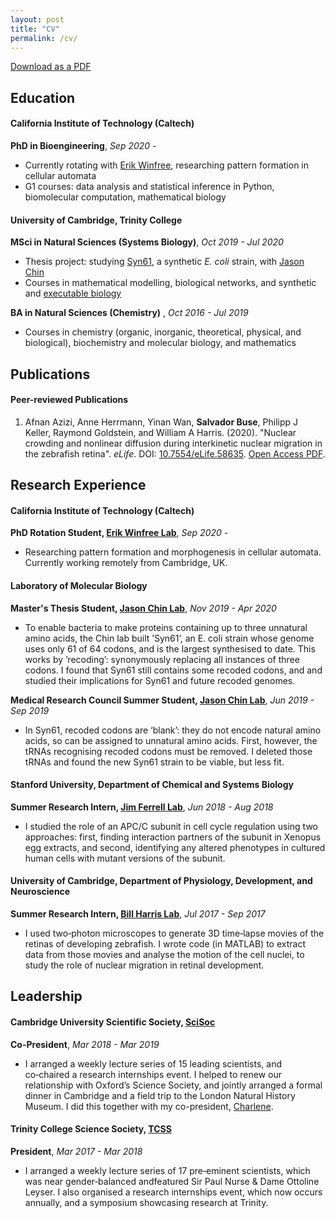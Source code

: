 ```yaml
---
layout: post
title: "CV"
permalink: /cv/
---
```

<!--<a href="{{site.baseurl}}/assets/Salvador_Buse_CV.pdf"><span class="button"> Download as PDF </span></a>--> 
[Download as a PDF]({{site.baseurl}}/assets/Salvador_Buse_CV.pdf)

## Education
#### California Institute of Technology (Caltech)
**PhD in Bioengineering**, *Sep 2020 -*
* Currently rotating with [Erik Winfree](https://www.dna.caltech.edu/), researching pattern formation in cellular automata
* G1 courses: data analysis and statistical inference in Python, biomolecular computation, mathematical biology

#### University of Cambridge, Trinity College
**MSci in Natural Sciences (Systems Biology)**, *Oct 2019 - Jul 2020*
* Thesis project: studying [Syn61](https://doi.org/10.1038/s41586-019-1192-5), a synthetic *E. coli* strain, with [Jason Chin](https://www2.mrc-lmb.cam.ac.uk/group-leaders/a-to-g/jason-chin/)
* Courses in mathematical modelling, biological networks, and synthetic and [executable biology](https://doi.org/10.1038/nbt1356)

**BA in Natural Sciences (Chemistry)** , *Oct 2016 - Jul 2019*
* Courses in chemistry (organic, inorganic, theoretical, physical, and biological), biochemistry and molecular biology, and mathematics

## Publications
[//]: # (#### Forthcoming Publications and Preprints) 
#### Peer-reviewed Publications
1. Afnan Azizi, Anne Herrmann, Yinan Wan, **Salvador Buse**, Philipp J Keller, Raymond Goldstein, and William A Harris. (2020). "Nuclear crowding and nonlinear diffusion during interkinetic nuclear migration in the zebrafish retina". *eLife*. DOI: [10.7554/eLife.58635]("https://elifesciences.org/articles/58635"). [Open Access PDF]("https://elifesciences.org/articles/58635").

## Research Experience
#### California Institute of Technology (Caltech)
**PhD Rotation Student, [Erik Winfree Lab](https://www.dna.caltech.edu/)**, *Sep 2020 -*
* Researching pattern formation and morphogenesis in cellular automata. Currently working remotely from Cambridge, UK.

#### Laboratory of Molecular Biology
**Master's Thesis Student, [Jason Chin Lab](https://www2.mrc-lmb.cam.ac.uk/group-leaders/a-to-g/jason-chin/)**, *Nov 2019 - Apr 2020*
*  To enable bacteria to make proteins containing up to three unnatural amino acids, the Chin lab built ’Syn61’, an E. coli strain whose genome uses only 61 of 64 codons, and is the largest synthesised to date. This works by ’recoding’: synonymously replacing all instances of three codons. I found that Syn61 still contains some recoded codons, and and studied their implications for Syn61 and future recoded genomes.

**Medical Research Council Summer Student, [Jason Chin Lab](https://www2.mrc-lmb.cam.ac.uk/group-leaders/a-to-g/jason-chin/)**, *Jun 2019 - Sep 2019*
*  In Syn61, recoded codons are ‘blank’: they do not encode natural amino acids, so can be assigned to unnatural amino acids. First, however, the tRNAs recognising recoded codons must be removed. I deleted those tRNAs and found the new Syn61 strain to be viable, but less fit.

#### Stanford University, Department of Chemical and Systems Biology
**Summer Research Intern, [Jim Ferrell Lab](https://web.stanford.edu/group/ferrelllab/)**, *Jun 2018 - Aug 2018*
*  I studied the role of an APC/C subunit in cell cycle regulation using two approaches: first, finding interaction partners of the subunit in Xenopus egg extracts, and second, identifying any altered phenotypes in cultured human cells with mutant versions of the subunit.

#### University of Cambridge, Department of Physiology, Development, and Neuroscience
**Summer Research Intern, [Bill Harris Lab](https://www.pdn.cam.ac.uk/directory/william-harris)**, *Jul 2017 - Sep 2017*
*  I used two‑photon microscopes to generate 3D time‑lapse movies of the retinas of developing zebrafish. I wrote code (in MATLAB) to extract data from those movies and analyse the motion of the cell nuclei, to study the role of nuclear migration in retinal development.

## Leadership
#### Cambridge University Scientific Society, [SciSoc](http://scisoc.com/)
**Co-President**, *Mar 2018 - Mar 2019*
* I arranged a weekly lecture series of 15 leading scientists, and co‑chaired a research internships event. I helped to renew our relationship with Oxford’s Science Society, and jointly arranged a formal dinner in Cambridge and a field trip to the London Natural History Museum. I did this together with my co-president, [Charlene](https://www.linkedin.com/in/charleneostang/).

#### Trinity College Science Society, [TCSS](https://tcss.soc.srcf.net/)
**President**, *Mar 2017 - Mar 2018*
* I arranged a weekly lecture series of 17 pre‑eminent scientists, which was near gender‑balanced andfeatured Sir Paul Nurse & Dame Ottoline Leyser. I also organised a research internships event, which now occurs annually, and a symposium showcasing research at Trinity.

